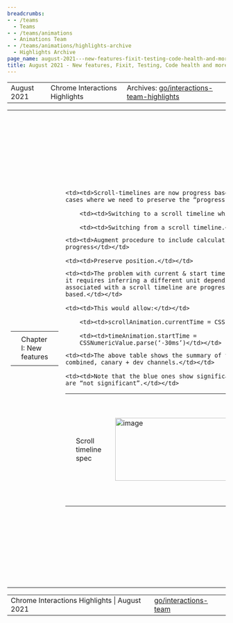 ```yaml
---
breadcrumbs:
- - /teams
  - Teams
- - /teams/animations
  - Animations Team
- - /teams/animations/highlights-archive
  - Highlights Archive
page_name: august-2021---new-features-fixit-testing-code-health-and-more
title: August 2021 - New features, Fixit, Testing, Code health and more!
---
```


<table>
<tr>

<td>August 2021</td>

<td>Chrome Interactions Highlights</td>

<td>Archives: <a href="http://go/animations-team-highlights">go/interactions-team-highlights</a></td>

</tr>
</table>

<table>
<tr>

<td><table></td>
<td><tr></td>

<td><td>Chapter I: New features</td></td>

<td></tr></td>
<td></table></td>

<td><table></td>
<td><tr></td>

<td><td>Scroll timeline spec</td></td>

<td><td><img alt="image" src="https://lh4.googleusercontent.com/m5zIa5C1ZvdM09GFsx1cTUAA5aMCjRCMYDm5hT5ug7WGQqca86W_kSBc2bYuyFEc1y3cB7bDBg8RBBCX2RE_P--GbZUX0NxR4yG_d9tn0NryDCOmMYzutUnC6tpydCMaIfz06BHxxA" height=145 width=283></td></td>

<td><td>kevers@ changed the spec for the “setting the timeline of an animation” part.</td></td>

<td><td>Problem</td></td>

    <td><td>Scroll-timelines are now progress based and not time based. Two
    cases where we need to preserve the “progress”:</td></td>

        <td><td>Switching to a scroll timeline while paused</td></td>

        <td><td>Switching from a scroll timeline.</td></td>

<td><td>Solution</td></td>

    <td><td>Augment procedure to include calculation of previous
    progress</td></td>

    <td><td>Preserve position.</td></td>

<td><td>kevers@ is also changing the CSSNumberish current and start times. CSSNumberish is a double or CSSNumericValue, where CSSNumericValue has a value and a unit.</td></td>

    <td><td>The problem with current & start times remaining as doubles is that
    it requires inferring a different unit depending on the timeline. Animations
    associated with a scroll timeline are progress based and not time
    based.</td></td>

    <td><td>This would allow:</td></td>

        <td><td>scrollAnimation.currentTime = CSS.percent(30);</td></td>

        <td><td>timeAnimation.startTime =
        CSSNumericValue.parse(‘-30ms’)</td></td>

<td><td>Composite BG-color animation</td></td>

<td><td> <img alt="image" src="https://lh6.googleusercontent.com/YwLTJWcJyqJCA3Qp3Udo7jVtFHSpaW_DltCWoYfwHucQ5S6TsUlcI1s-OOCVq-EnGpuStDav3F26tpwZYB4lUXtkEa-_fJ6QTfX8nCmzr3t6-HuFSIDNMxVJQnjyI8FnosUWhwlRqg" height=124 width=283></td></td>

<td><td>xidachen@ launched the finch study for composite bgcolor animation. The preliminary <a href="https://uma.googleplex.com/p/chrome/variations?sid=9249d9466a749268e49631a32938b1bb">result</a> looks very positive.</td></td>

    <td><td>The above table shows the summary of the result with all platforms
    combined, canary + dev channels.</td></td>

    <td><td>Note that the blue ones show significant difference, the black ones
    are “not significant”.</td></td>

<td><td>Given the positive finch result, we will ship this in M94.</td></td>

<td></tr></td>
<td></table></td>

<td><table></td>
<td><tr></td>

<td><td>Chapter II: Fixit</td></td>

<td></tr></td>
<td></table></td>

<td><table></td>
<td><tr></td>

    <td><td>FixIt organizers are awarding skobes@ with a <a
    href="https://docs.google.com/presentation/d/1ahjM6k4TjGw6Pf_DGg1d7b30xROnav-7vV9ec-6CI1U/edit#slide=id.ge570983615_0_2467">High
    Achievement award</a> for fixing the <a
    href="https://crbug.com/43170">oldest bug</a>.</td></td>

    <td><td>We closed <a
    href="https://bugs.chromium.org/p/chromium/issues/list?sort=Pri%20-Stars&x=Status&y=Owner&cells=counts&q=label%3Achrome-fixit-2021%20owner%3Aflackr%2Cgirard%2Ckevers%2Cmustaq%2Cskobes%2Cxidachen%20status%3Afixed%2Cverified%2Cwontfix%2Cduplicate&can=1&colspec=ID%2BPri%2BStars%2BType%2BComponent%2BStatus%2BSummary%2BOwner%2BModified%2BOpened">15
    bugs</a> in total:</td></td>

        <td><td>Got rid of bugs with <a href="https://crbug.com/716694">52</a>,
        <a href="https://crbug.com/1148143">37</a>, <a
        href="https://crbug.com/43170">27</a> and <a
        href="https://crbug.com/61574">12</a> stars.</td></td>

        <td><td>Landed code to fix <a
        href="https://bugs.chromium.org/p/chromium/issues/list?sort=Pri%20-Stars&colspec=ID%20Pri%20Stars%20Type%20Component%20Status%20Summary%20Owner%20Modified%20Opened&x=Status&y=Owner&cells=counts&q=label%3Achrome-fixit-2021%20owner%3Aflackr%2Cgirard%2Ckevers%2Cmustaq%2Cskobes%2Cxidachen%20status%3Afixed%2Cverified&can=1">7</a>
        of bugs.</td></td>

<td></tr></td>
<td></table></td>

<td><table></td>
<td><tr></td>

<td><td>Chapter III: Testing</td></td>

<td><td><table></td></td>
<td><td><tr></td></td>

<td><td><td>Deflake scrolling tests</td></td></td>

<td><td><td>kevers@ fixed quite a few flaky scrolling tests.</td></td></td>

<td><td><td>mouse-autoscrolling-on-deleted-scrollbar:</td></td></td>

    <td><td><td>Timeout: fixed by deferring start until ready</td></td></td>

    <td><td><td>Position mismatch: fixed by waiting for scroll event before
    checking position</td></td></td>

<td><td><td>wheel-scroll-latching-on-scrollbar</td></td></td>

    <td><td><td>Timeout: fixed by deferring start until after
    onload</td></td></td>

    <td><td><td>Position mismatch: fixed by allowing for fractional
    offset.</td></td></td>

    <td><td><td>Note this was the top Blink&gt;Scroll flake!</td></td></td>

<td><td><td>mouse-scrolling-over-standard-scrollbar</td></td></td>

    <td><td><td>Position mismatch: fixed by using established way of determining
    scroll thumb position and waiting on scroll event.</td></td></td>

<td><td><td>Deflake an animation layout test</td></td></td>

<td><td><td><img alt="image" src="https://lh5.googleusercontent.com/QPnqYwNJLp7eAqU1gLSfLhImusPZX2D2kIs1E0j_IglvO4r7DOSfHCIVBfyA5mV3pNcH5O5i_WfhegxFsuuoaBqfZXUO0L7HmmXnbiD7tQm-omNhSlSx-47ZUCCQIASa-fHRGS-hCA" height=39 width=277></td></td></td>

<td><td><td>xidachen@ fixed a top Blink&gt;Animation flake. The root cause is that we do “A==B” when we compare two AnimationTimeDelta, and that the precision issue caused flakiness.</td></td></td>

<td><td><td>The fix is shown above, which is by introducing an epsilon when comparing two AnimationTimeDelta.</td></td></td>

<td><td></tr></td></td>
<td><td></table></td></td>

<td></tr></td>
<td></table></td>

<td>Chapter IV: Code Health</td>

<td><table></td>
<td><tr></td>

<td><td><table></td></td>
<td><td><tr></td></td>

<td><td><td>Remove use of DeprecatedAtOrEmptyValue in animations</td></td></td>

<td><td><td><img alt="image" src="https://lh4.googleusercontent.com/ui6bPPR-paFdFEVPGiMhTMZFVQbPfxyYsjpq3EElvbp7Z3EfAZZ8SawdFzxoyn5B25f-eEN4QumftjcjYPjtGQUrSZJcYgSq7hB-T42eTh1OjVkamB8HxpuP-x-Av1Uxj44uJ95sQA" height=21 width=277></td></td></td>

<td><td><td>kevers@ removed the usage of DeprecatedAtOrEmptyValue in the animations code base.</td></td></td>

    <td><td><td>Here is the <a
    href="https://docs.google.com/document/d/18JIiajErikZaBzCtZvl-wwAJShqZsg0jT9wVyPBhSdU/edit">design
    doc</a> for WTF::HashMap&lt;&gt;::at() refactor.</td></td></td>

<td><td><td>Cleanup of CompositorKeyframeModel constructors</td></td></td>

<td><td><td>kevers@ cleaned up the CompositorKeyframeModel constructors.</td></td></td>

<td><td><td>The issues are:</td></td></td>

    <td><td><td>3 public and 1 private constructor. All public versions end up
    calling the private constructor</td></td></td>

    <td><td><td>Unnecessary if-else construct</td></td></td>

    <td><td><td>Opportunity to improve efficiency with move-value
    semantics</td></td></td>

<td><td><td>Resolution:</td></td></td>

    <td><td><td>Single constructor that takes a KeyframeModel::PropertyId
    argument</td></td></td>

    <td><td><td>Add move constructor and move assignment operator to
    TargetPropertyId</td></td></td>

    <td><td><td><a
    href="https://chromium-review.googlesource.com/c/chromium/src/+/3060658">Negative
    line count CL</a>.</td></td></td>

<td><td><td>Refactor Native PaintWorklet</td></td></td>

<td><td><td>xidachen@ refactor the native paintworklet code.</td></td></td>

    <td><td><td>Detailed design <a
    href="https://docs.google.com/document/d/12g1OLIxZk9ayLNbOI87ru_yoUUWdxcKewDLRR4tqzi8/edit#">doc</a>
    here.</td></td></td>

    <td><td><td>The refactor reduced a middle layer, and made the entire
    workflow simpler.</td></td></td>

    <td><td><td>Landed 3 CLs. (<a
    href="https://chromium-review.googlesource.com/c/chromium/src/+/3016115">Part1</a>,
    <a
    href="https://chromium-review.googlesource.com/c/chromium/src/+/3044499">Part2</a>,
    <a
    href="https://chromium-review.googlesource.com/c/chromium/src/+/3067315">Part3</a>)</td></td></td>

<td><td><td>Magic behind move-value</td></td></td>

<td><td><td>kevers@ learned something about std::move.</td></td></td>

<td><td><td>Move constructor</td></td></td>

    <td><td><td>Foo::Foo(Foo&& other): other is a temporary object that may have
    its contents reset as a result of the move. Note the r-value ref cannot be
    const.</td></td></td>

<td><td><td>Move assignment:</td></td></td>

    <td><td><td>Foo::operator=(Foo&& other): same thing. Other is temporary and
    may be reset.</td></td></td>

<td><td><td>Foo foo = CreateExpensiveObject(...)</td></td></td>

<td><td><td>In this case, no std::move is required since RHS is already an r-value.</td></td></td>

<td><td><td>Foo expensive_foo_instance = TakeOwnership(std::move(expensive_foo_instance));</td></td></td>

<td><td><td>std::move is required to take advantage of move-value semantics since expensive_foo_instance is an l-value. Adding std::move converts to an R-value reference.</td></td></td>

<td><td><td>Useful instead of const & when not able to share an instance but can pass ownership. <a href="http://thbecker.net/articles/rvalue_references/section_01.html">Further reading</a>. See also <a href="https://docs.google.com/spreadsheets/d/1U8byWhb9_vGWVzYtnh8UoH0Xv0vpEyfumUnh2GpOruw/edit#gid=0">pkastings C++ 201 talks</a>.</td></td></td>

<td><td></tr></td></td>
<td><td></table></td></td>

<td></tr></td>
<td></table></td>

<td><table></td>
<td><tr></td>

<td><td>Chapter V: Stability/security fixes</td></td>

<td></tr></td>
<td></table></td>

<td><table></td>
<td><tr></td>

<td><td>Fake user activation from Extension Messaging</td></td>

<td><td>Interactions team and Extension team together made a concrete plan about an old P1 security issue with fake user activation (<a href="https://crbug.com/957553">Issue 957553</a>).</td></td>

<td><td>Here is a brief history to see why this is important:</td></td>

    <td><td>The problem was known 3+ years ago, and we got the security bug 2+
    years ago.</td></td>

    <td><td>We posted solution ideas but compat risks held us back. Our <a
    href="https://docs.google.com/document/d/1TKjjwFlQGh2LLm0_mOW6FJdmmwyOBMj_fdWJyAJ_Q50/edit?usp=sharing">design
    doc</a> in early 2020 didn’t get enough traction for the same
    reason.</td></td>

    <td><td>We added UMA in late 2020 to slice the problem but got <a
    href="https://docs.google.com/presentation/d/1xyyeMLNFFPNlMkulSb_nVvmpOZJ6OpYyE1TNsZvFyZQ/edit#slide=id.ga4b082cc16_1_0">confusing
    results</a>.</td></td>

    <td><td>We committed to look again in Q3 this year, and coincidentally got
    an <a href="http://crbug.com/1233544">escalation</a> from fbeaufort@ and the
    Media team just in time!</td></td>

    <td><td>Brainstorming in early Q3 by mustaq@, flackr@ and rdcronin@ led us
    to a solid plan, finally!</td></td>

<td></tr></td>
<td></table></td>

<td><table></td>
<td><tr></td>

<td><td>Chapter VI: à la carte</td></td>

<td></tr></td>
<td></table></td>

<td><table></td>
<td><tr></td>

<td><td>\[Scroll Unification\] Scheduling investigation</td></td>

<td><td>skobes@ investigated on the scheduling improvements for scroll unification.</td></td>

<td><td><img alt="image" src="https://lh3.googleusercontent.com/KzoJ1wz9JNBOE4niu0yJi1m8kRTEnT7NbNJXLJnJIaZuOrjCTmHd15yxkvHBf8AVDg-S2shF3__QGBN-4Gp0N5DUot3_M3VXppGLPGpZjQ0AF911GQJZ89ZybDi3yNZWb5cgD4NZqA" height=119 width=283></td></td>

<td><td><img alt="image" src="https://lh3.googleusercontent.com/nE2WWtZkK69TinInED4oHRiMojIbDnoQucrmY9F3qRVTfZLC9XIg4z78xCQDfyQQlKv1z-gP6vnodL4jXpwNRARabUEeQNkRXKbrenRd4mZ3Exdy8ttXEyn6UBNcPBR4_510lAWVow" height=112 width=283></td></td>

<td><td>Less motion, plz!</td></td>

<td><td>Remove animations option in settings disables a lot of system animations including stretch overscroll.</td></td>

<td><td>In Chrome, remove animations sets prefers-reduce-motion:</td></td>

    <td><td>This <a
    href="https://chromium-review.googlesource.com/c/chromium/src/+/3046841">CL</a>
    plumbed prefers-reduced-motion from blink to compositor and wired it up to
    input_proxy_client.cc to disable elastic overscroll (on Android
    only)</td></td>

<td></tr></td>
<td></table></td>

<td><table></td>
<td><tr></td>

<td><td>Chapter VII: Bug Updates</td></td>

<td><td><img alt="image" src="https://lh4.googleusercontent.com/yx34TxFllV0ep-DPg1EYjWu52FJDaFuXyFk5bjznHkSCdSVfVWputqfO3rJkZau0pzpeiexbNcpgd3QbpqNG-i-Mr9TSpOKJEv8uJk8UwvgRUMSMqdqqr3JFxcvPLzNYYzgMY42a-g" height=156 width=287> <img alt="image" src="https://lh6.googleusercontent.com/7asOshHrb-Mi9gCdsGobedpUlzBQgvlWAsLj4BSr8VDN6tZ9FuMrH4Zy2eL2vmH-IcUMXGDTYf8py1pFocLtCPnul_Ljgg-HWToEjP5V-a9VUrWKmbHm9T94Z8hrtsF7fl1yRaRuuA" height=157 width=285></td></td>

<td><td>Our team lost a bit of ground in P2s && P3s, but kept the P1s in check.</td></td>

<td></tr></td>
<td></table></td>

</tr>
</table>

<table>
<tr>

<td>Chrome Interactions Highlights | August 2021</td>

<td><a href="http://go/interactions-team">go/interactions-team</a></td>

</tr>
</table>